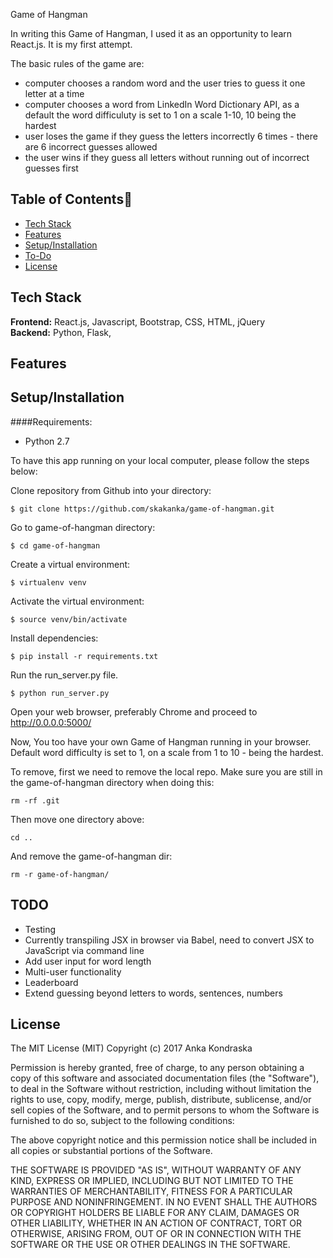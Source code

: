 Game of Hangman

In writing this Game of Hangman, I used it as an opportunity to learn React.js.
It is my first attempt.

The basic rules of the game are:
* computer chooses a random word and the user tries to guess it one letter at a time
* computer chooses a word from LinkedIn Word Dictionary API, as a default the word difficuluty is set to 1 on a scale 1-10, 10 being the hardest
* user loses the game if they guess the letters incorrectly 6 times - there are 6 incorrect guesses allowed
* the user wins if they guess all letters without running out of incorrect guesses first


## Table of Contents📖

* [Tech Stack](#tech-stack)
* [Features](#features)
* [Setup/Installation](#installation)
* [To-Do](#future)
* [License](#license)

## <a name="tech-stack"></a>Tech Stack

__Frontend:__ React.js, Javascript, Bootstrap, CSS, HTML, jQuery <br/>
__Backend:__ Python, Flask,

## <a name="features"></a>Features




## <a name="installation"></a>Setup/Installation

####Requirements:

- Python 2.7

To have this app running on your local computer, please follow the steps below:

Clone repository from Github into your directory:
```
$ git clone https://github.com/skakanka/game-of-hangman.git
```
Go to game-of-hangman directory:
```
$ cd game-of-hangman
```
Create a virtual environment:
```
$ virtualenv venv
```
Activate the virtual environment:
```
$ source venv/bin/activate
```
Install dependencies:
```
$ pip install -r requirements.txt
```
Run the run_server.py file.
```
$ python run_server.py
```
Open your web browser, preferably Chrome and proceed to http://0.0.0.0:5000/

Now, You too have your own Game of Hangman running in your browser.
Default word difficulty is set to 1, on a scale from 1 to 10 - being the hardest.

To remove, first we need to remove the local repo. 
Make sure you are still in the game-of-hangman directory when doing this:
```
rm -rf .git
```
Then move one directory above:
```
cd ..
```
And remove the game-of-hangman dir:
```
rm -r game-of-hangman/
```

## <a name="future"></a>TODO
* Testing
* Currently transpiling JSX in browser via Babel, need to convert JSX to JavaScript via command line
* Add user input for word length
* Multi-user functionality
* Leaderboard
* Extend guessing beyond letters to words, sentences, numbers


## <a name="license"></a>License

The MIT License (MIT)
Copyright (c) 2017 Anka Kondraska 

Permission is hereby granted, free of charge, to any person obtaining a copy of
this software and associated documentation files (the "Software"), to deal in
the Software without restriction, including without limitation the rights to
use, copy, modify, merge, publish, distribute, sublicense, and/or sell copies
of the Software, and to permit persons to whom the Software is furnished to do
so, subject to the following conditions:

The above copyright notice and this permission notice shall be included in all
copies or substantial portions of the Software.

THE SOFTWARE IS PROVIDED "AS IS", WITHOUT WARRANTY OF ANY KIND, EXPRESS OR
IMPLIED, INCLUDING BUT NOT LIMITED TO THE WARRANTIES OF MERCHANTABILITY,
FITNESS FOR A PARTICULAR PURPOSE AND NONINFRINGEMENT. IN NO EVENT SHALL THE
AUTHORS OR COPYRIGHT HOLDERS BE LIABLE FOR ANY CLAIM, DAMAGES OR OTHER
LIABILITY, WHETHER IN AN ACTION OF CONTRACT, TORT OR OTHERWISE, ARISING FROM,
OUT OF OR IN CONNECTION WITH THE SOFTWARE OR THE USE OR OTHER DEALINGS IN THE
SOFTWARE.
